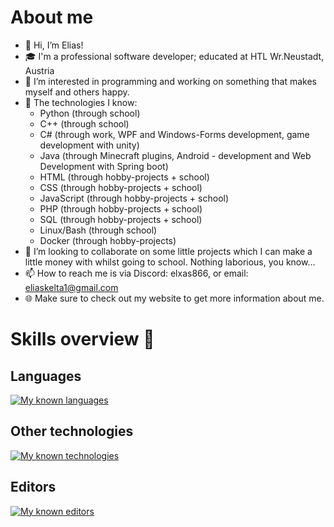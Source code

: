 # About me
- 👋 Hi, I’m Elias!
- 🎓 I'm a professional software developer; educated at HTL Wr.Neustadt, Austria
- 👀 I’m interested in programming and working on something that makes myself and others happy.
- 🌱 The technologies I know:
  - Python (through school)
  - C++ (through school)
  - C# (through work, WPF and Windows-Forms development, game development with unity)
  - Java (through Minecraft plugins, Android - development and Web Development with Spring boot)
  - HTML (through hobby-projects + school)
  - CSS (through hobby-projects + school)
  - JavaScript (through hobby-projects + school)
  - PHP (through hobby-projects + school)
  - SQL (through hobby-projects + school)
  - Linux/Bash (through school)
  - Docker (through hobby-projects)
- 💞️ I’m looking to collaborate on some little projects which I can make a little money with whilst going to school. Nothing laborious, you know...
- 📫 How to reach me is via Discord: elxas866, or email: [eliaskelta1@gmail.com](mailto:eliaskelta1@gmail.com)
- 🌐 Make sure to check out my website to get more information about me.

# Skills overview 🦾
## Languages
[![My known languages](https://skillicons.dev/icons?i=js,html,css,php,bash,cpp,cs,java,mysql,python)](https://skillicons.dev)
## Other technologies
[![My known technologies](https://skillicons.dev/icons?i=linux,git,netlify,docker,nodejs,spring)](https://skillicons.dev)
## Editors
[![My known editors](https://skillicons.dev/icons?i=vim,vscode,visualstudio,idea)](https://skillicons.dev)
<!---
Elxas866/Elxas866 is a ✨ special ✨ repository because its `README.md` (this file) appears on your GitHub profile.
You can click the Preview link to take a look at your changes.
--->

